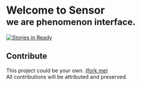 # Welcome to Sensor <br/><small>we are phenomenon interface.</small>
[![Stories in Ready](https://badge.waffle.io/wurde/sensor.svg?label=ready&title=Ready)](http://waffle.io/wurde/sensor)

## Contribute

This project could be your own. [(fork me)](https://github.com/wurde/sensor/fork)<br/>
All contributions will be attributed and preserved.
